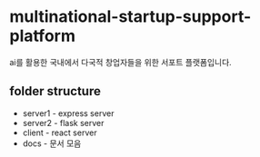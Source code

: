 # multinational-startup-support-platform

ai를 활용한 국내에서 다국적 창업자들을 위한 서포트 플랫폼입니다.

## folder structure

- server1 - express server
- server2 - flask server
- client - react server
- docs - 문서 모음
